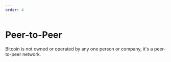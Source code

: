 ```yaml
---
order: 4
---
```


# Peer-to-Peer

Bitcoin is not owned or operated by any one person or company, it's a peer-to-peer network.